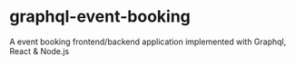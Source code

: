 # graphql-event-booking
A event booking frontend/backend application implemented with Graphql, React &amp; Node.js
